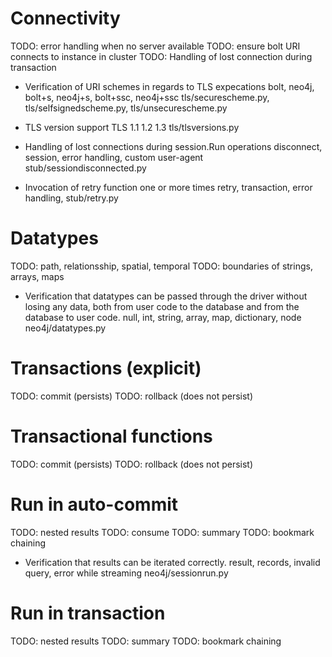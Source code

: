 # Connectivity
TODO: error handling when no server available
TODO: ensure bolt URI connects to instance in cluster
TODO: Handling of lost connection during transaction

* Verification of URI schemes in regards to TLS expecations
  bolt, neo4j, bolt+s, neo4j+s, bolt+ssc, neo4j+ssc
  tls/securescheme.py, tls/selfsignedscheme.py, tls/unsecurescheme.py

* TLS version support
  TLS 1.1 1.2 1.3
  tls/tlsversions.py

* Handling of lost connections during session.Run operations
  disconnect, session, error handling, custom user-agent
  stub/sessiondisconnected.py

* Invocation of retry function one or more times
  retry, transaction, error handling,
  stub/retry.py


# Datatypes
TODO: path, relationsship, spatial, temporal
TODO: boundaries of strings, arrays, maps

* Verification that datatypes can be passed through the driver without losing any data, both
  from user code to the database and from the database to user code.
  null, int, string, array, map, dictionary, node
  neo4j/datatypes.py


# Transactions (explicit)
TODO: commit (persists)
TODO: rollback (does not persist)


# Transactional functions
TODO: commit (persists)
TODO: rollback (does not persist)


# Run in auto-commit
TODO: nested results
TODO: consume
TODO: summary
TODO: bookmark chaining

* Verification that results can be iterated correctly.
  result, records, invalid query, error while streaming
  neo4j/sessionrun.py


# Run in transaction
TODO: nested results
TODO: summary
TODO: bookmark chaining


